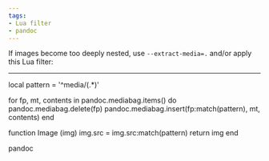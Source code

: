 ```yaml
---
tags:
- Lua filter
- pandoc
---
```


If images become too deeply nested, use `--extract-media=.` and/or apply
this Lua filter:

------------------------------------------------------------------------

local pattern = '\^media/(.\*)'

for fp, mt, contents in pandoc.mediabag.items() do
pandoc.mediabag.delete(fp) pandoc.mediabag.insert(fp:match(pattern), mt,
contents) end

function Image (img) img.src = img.src:match(pattern) return img end

pandoc
